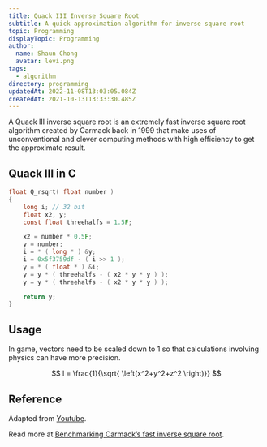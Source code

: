 ```yaml
---
title: Quack III Inverse Square Root
subtitle: A quick approximation algorithm for inverse square root
topic: Programming
displayTopic: Programming
author:
  name: Shaun Chong
  avatar: levi.png
tags:
  - algorithm
directory: programming
updatedAt: 2022-11-08T13:03:05.084Z
createdAt: 2021-10-13T13:33:30.485Z
---
```


A Quack III inverse square root is an extremely fast inverse square root algorithm created by Carmack back in 1999 that make uses of unconventional and clever computing methods with high efficiency to get the approximate result.

## Quack III in C

```c
float Q_rsqrt( float number )
{
    long i; // 32 bit
    float x2, y;
    const float threehalfs = 1.5F;

    x2 = number * 0.5F;
    y = number;
    i = * ( long * ) &y;
    i = 0x5f3759df - ( i >> 1 );
    y = * ( float * ) &i;
    y = y * ( threehalfs - ( x2 * y * y ) );
    y = y * ( threehalfs - ( x2 * y * y ) );

    return y;
}
```

## Usage

In game, vectors need to be scaled down to 1 so that calculations involving physics can have more precision.

$$
l = \frac{1}{\sqrt{ \left(x^2+y^2+z^2 \right)}}
$$

## Reference

Adapted from [Youtube](https://www.youtube.com/watch?v=p8u_k2LIZyo).

Read more at [Benchmarking Carmack’s fast inverse square root](https://onestepcode.com/benchmarking-fast-inverse-square-root).
